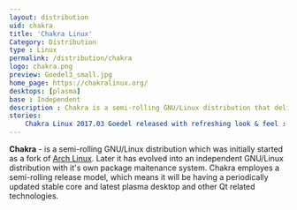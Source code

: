 ```yaml
---
layout: distribution
uid: chakra
title: 'Chakra Linux'
Category: Distribution
type : Linux
permalink: /distribution/chakra
logo: chakra.png
preview: Goedel3_small.jpg
home_page: https://chakralinux.org/
desktops: [plasma]
base : Independent
description : Chakra is a semi-rolling GNU/Linux distribution that delivers world class Plasma experience out of the box. Stories, reviews and screenshots of Chakra Linux.
stories:
    Chakra Linux 2017.03 Goedel released with refreshing look & feel : http://www.open-source-feed.com/2017/03/chakra-linux-201703-goedel-released.html
---
```


**Chakra** - is a semi-rolling GNU/Linux distribution which was initially started as a fork of [Arch Linux](/distribution/arch). Later it has evolved into an independent GNU/Linux distribution with it's own package maitenance system. Chakra employes a semi-rolling release model, which means it will be having a periodically updated stable core and latest plasma desktop and other Qt related technologies.
